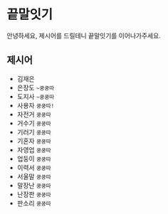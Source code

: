 # 끝말잇기
안녕하세요, 제시어를 드릴테니 끝말잇기를 이어나가주세요.

## 제시어
- 김재은
- 은장도 `~쿵쿵따`
- 도지사 `~쿵쿵따`
- 사용자 `쿵쿵따!`
- 자전거 `쿵쿵따`
- 거수기 `쿵쿵따`
- 기러기 `쿵쿵따`
- 기혼자 `쿵쿵따`
- 자영업 `쿵쿵따`
- 업둥이 `쿵쿵따`
- 이력서 `쿵쿵따`
- 서울말 `쿵쿵따`
- 말장난 `쿵쿵따`
- 난장판 `쿵쿵따`
- 판소리 `쿵쿵따`

